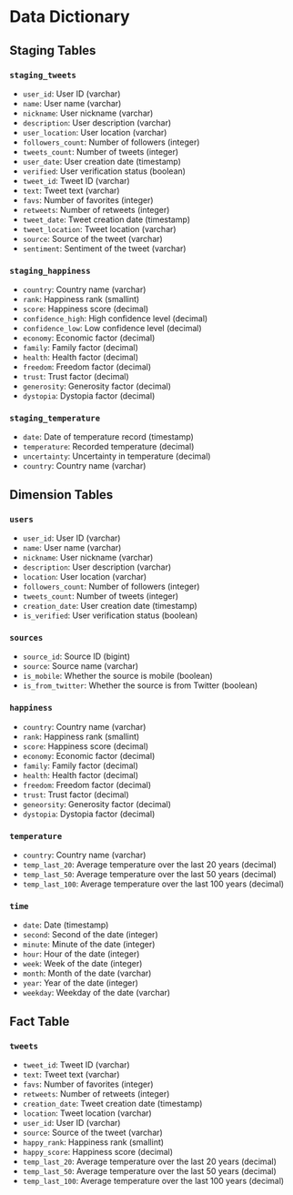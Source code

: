 # Data Dictionary

## Staging Tables

### `staging_tweets`

- `user_id`: User ID (varchar)
- `name`: User name (varchar)
- `nickname`: User nickname (varchar)
- `description`: User description (varchar)
- `user_location`: User location (varchar)
- `followers_count`: Number of followers (integer)
- `tweets_count`: Number of tweets (integer)
- `user_date`: User creation date (timestamp)
- `verified`: User verification status (boolean)
- `tweet_id`: Tweet ID (varchar)
- `text`: Tweet text (varchar)
- `favs`: Number of favorites (integer)
- `retweets`: Number of retweets (integer)
- `tweet_date`: Tweet creation date (timestamp)
- `tweet_location`: Tweet location (varchar)
- `source`: Source of the tweet (varchar)
- `sentiment`: Sentiment of the tweet (varchar)

### `staging_happiness`

- `country`: Country name (varchar)
- `rank`: Happiness rank (smallint)
- `score`: Happiness score (decimal)
- `confidence_high`: High confidence level (decimal)
- `confidence_low`: Low confidence level (decimal)
- `economy`: Economic factor (decimal)
- `family`: Family factor (decimal)
- `health`: Health factor (decimal)
- `freedom`: Freedom factor (decimal)
- `trust`: Trust factor (decimal)
- `generosity`: Generosity factor (decimal)
- `dystopia`: Dystopia factor (decimal)

### `staging_temperature`

- `date`: Date of temperature record (timestamp)
- `temperature`: Recorded temperature (decimal)
- `uncertainty`: Uncertainty in temperature (decimal)
- `country`: Country name (varchar)

## Dimension Tables

### `users`

- `user_id`: User ID (varchar)
- `name`: User name (varchar)
- `nickname`: User nickname (varchar)
- `description`: User description (varchar)
- `location`: User location (varchar)
- `followers_count`: Number of followers (integer)
- `tweets_count`: Number of tweets (integer)
- `creation_date`: User creation date (timestamp)
- `is_verified`: User verification status (boolean)

### `sources`

- `source_id`: Source ID (bigint)
- `source`: Source name (varchar)
- `is_mobile`: Whether the source is mobile (boolean)
- `is_from_twitter`: Whether the source is from Twitter (boolean)

### `happiness`

- `country`: Country name (varchar)
- `rank`: Happiness rank (smallint)
- `score`: Happiness score (decimal)
- `economy`: Economic factor (decimal)
- `family`: Family factor (decimal)
- `health`: Health factor (decimal)
- `freedom`: Freedom factor (decimal)
- `trust`: Trust factor (decimal)
- `geneorsity`: Generosity factor (decimal)
- `dystopia`: Dystopia factor (decimal)

### `temperature`

- `country`: Country name (varchar)
- `temp_last_20`: Average temperature over the last 20 years (decimal)
- `temp_last_50`: Average temperature over the last 50 years (decimal)
- `temp_last_100`: Average temperature over the last 100 years (decimal)

### `time`

- `date`: Date (timestamp)
- `second`: Second of the date (integer)
- `minute`: Minute of the date (integer)
- `hour`: Hour of the date (integer)
- `week`: Week of the date (integer)
- `month`: Month of the date (varchar)
- `year`: Year of the date (integer)
- `weekday`: Weekday of the date (varchar)

## Fact Table

### `tweets`

- `tweet_id`: Tweet ID (varchar)
- `text`: Tweet text (varchar)
- `favs`: Number of favorites (integer)
- `retweets`: Number of retweets (integer)
- `creation_date`: Tweet creation date (timestamp)
- `location`: Tweet location (varchar)
- `user_id`: User ID (varchar)
- `source`: Source of the tweet (varchar)
- `happy_rank`: Happiness rank (smallint)
- `happy_score`: Happiness score (decimal)
- `temp_last_20`: Average temperature over the last 20 years (decimal)
- `temp_last_50`: Average temperature over the last 50 years (decimal)
- `temp_last_100`: Average temperature over the last 100 years (decimal)

